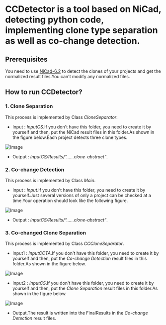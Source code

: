 # CCDetector is a tool based on NiCad, detecting python code, implementing clone type separation as well as co-change detection.

## Prerequisites
You need to use [NiCad-6.2](https://www.txl.ca/txl-nicaddownload.html) to detect the clones of your projects and get the normalized result files.You can't modify any normalized files.

## How to run CCDetector?

### 1. Clone Separation
This process is implemented by Class *CloneSeparator*.
- Input : *InputCS*.If you don't have this folder, you need to create it by yourself and then, put the NiCad result files in this folder.As shown in the figure below.Each project detects three clone types.

![Image](https://user-images.githubusercontent.com/105061953/168297290-74acbdfd-d80c-4656-9a94-029fc576155d.png)
- Output : *InputCS/Results/“......clone-abstract”*.

### 2. Co-change Detection
This process is implemented by Class *Main*.

- Input  : *Input*.If you don't have this folder, you need to create it by yourself.Just several versions of only a project can be checked at a time.Your operation should look like the following figure.

![Image](https://user-images.githubusercontent.com/105061953/168298321-0143f7b3-8975-4fbd-a841-e1f75be4cc74.png)

- Output : *InputCS/Results/“......clone-abstract”*.

### 3.  Co-changed Clone Separation
This process is implemented by Class *CCCloneSeparator*.
- Input1 : *InputCCTA*.If you don't have this folder, you need to create it by yourself and then, put the *Co-change Detection* result files in this folder.As shown in the figure below.

![Image](https://user-images.githubusercontent.com/105061953/168298657-c6745cbf-4349-4d47-96b4-f70c6d52fdd8.png)

- Input2 : *InputCS*.If you don't have this folder, you need to create it by yourself and then, put the *Clone Separation* result files in this folder.As shown in the figure below.

![Image](https://user-images.githubusercontent.com/105061953/168298875-e27b5f34-a7e0-49ff-89b8-42d49add2d37.png)

- Output.The result is written into the FinalResults in the *Co-change Detection* result files.


